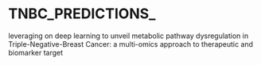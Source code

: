 # TNBC_PREDICTIONS_
leveraging on deep learning to unveil metabolic pathway dysregulation in Triple-Negative-Breast Cancer: a multi-omics approach to therapeutic and biomarker target
